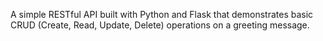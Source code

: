 A simple RESTful API built with Python and Flask that demonstrates basic CRUD (Create, Read, Update, Delete) operations on a greeting message.
